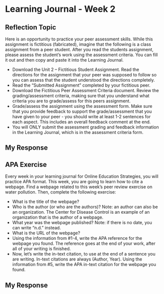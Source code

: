 # Learning Journal - Week 2

## Reflection Topic

Here is an opportunity to practice your peer assessment skills. While this assignment is fictitious (fabricated), imagine that the following is a class assignment from a peer student. After you read the students assignment, please assess the student’s work using the assessment criteria. You can fill it out and then copy and paste it into the Learning Journal.

- Download the Unit 2 – Fictitious Student Assignment. Read the directions for the assignment that your peer was supposed to follow so you can assess that the student understood the directions completely.
- Read the “Submitted Assignment” completed by your fictitious peer.
- Download the Fictitious Peer Assessment Criteria document. Review the grading/assessment criteria, making sure that you understand what criteria you are to grade/assess for this peers assignment.
- Grade/assess the assignment using the assessment form. Make sure that you provide feedback to support the grade/assessment that you have given to your peer - you should write at least 1-2 sentences for each aspect. This includes an overall feedback comment at the end.
- You will ONLY submit the assessment grading and feedback information in the Learning Journal, which is in the assessment criteria form.

## My Response

## APA Exercise

Every week in your learning journal for Online Education Strategies, you will practice APA format. This week, you are going to learn how to cite a webpage. Find a webpage related to this week’s peer review exercise on water pollution. Then, complete the following exercise:

- What is the title of the webpage?
- Who is the author (or who are the authors)? Note: an author can also be an organization. The Center for Disease Control is an example of an organization that is the author of a webpage.
- What year was the webpage published? Note: if there is no date, you can write “n.d.” instead.
- What is the URL of the webpage?
- Using the information from #1-4, write the APA reference for the webpage you found. The reference goes at the end of your work, after all of your writing is finished.
- Now, let’s write the in-text citation, to use at the end of a sentence you are writing. In-text citations are always (Author, Year). Using the information from #5, write the APA in-text citation for the webpage you found.

## My Response
